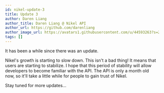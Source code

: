 ```yaml
---
id: nikel-update-3
title: Update 3
author: Daren Liang
author_title: Daren Liang @ Nikel API
author_url: https://github.com/darenliang
author_image_url: https://avatars1.githubusercontent.com/u/44593263?s=200&v=4
tags: []
---
```


It has been a while since there was an update.

Nikel's growth is starting to slow down. This isn't a bad thing! It means that users are starting to stabilize. I hope that this period of stability will allow developers to become familiar with the API. The API is only a month old now, so it'll take a little while for people to gain trust of Nikel.

Stay tuned for more updates...